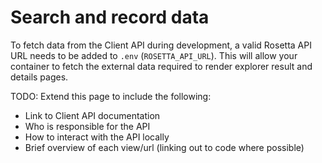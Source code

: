 # Search and record data

To fetch data from the Client API during development, a valid Rosetta API URL
needs to be added to `.env` (`ROSETTA_API_URL`). This will allow your container
to fetch the external data required to render explorer result and details
pages.

TODO: Extend this page to include the following:

- Link to Client API documentation
- Who is responsible for the API
- How to interact with the API locally
- Brief overview of each view/url (linking out to code where possible)
